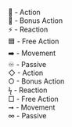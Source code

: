 🔷 - Action  
🔵 - Bonus Action  
⚡ - Reaction  
🟦 - Free Action  
➡️ - Movement  
♾️ - Passive  
◇ - Action  
○ - Bonus Action  
ϟ - Reaction  
□ - Free Action  
➞ - Movement  
∞ - Passive  